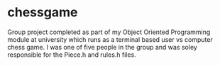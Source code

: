 # chessgame

Group project completed as part of my Object Oriented Programming module at university which runs as a terminal based user vs computer chess game. I was one of five people in the group and was soley responsible for the Piece.h and rules.h files. 
